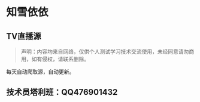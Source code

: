 # 知雪依依

## TV直播源
> 声明：内容均来自网络，仅供个人测试学习技术交流使用，未经同意请勿商用，如有侵权，请联系删除。

每天自动爬取源，自动更新。

## 技术员塔利班：QQ476901432
